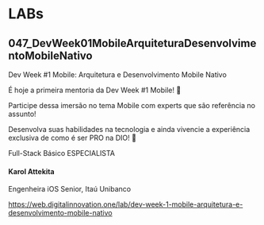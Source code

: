 # LABs

## 047_DevWeek01MobileArquiteturaDesenvolvimentoMobileNativo
Dev Week #1 Mobile: Arquitetura e Desenvolvimento Mobile Nativo

É hoje a primeira mentoria da Dev Week #1 Mobile! 🚀

Participe dessa imersão no tema Mobile com experts que são referência no assunto!

Desenvolva suas habilidades na tecnologia e ainda vivencie a experiência exclusiva de como é ser PRO na DIO! 🧡

Full-Stack Básico ESPECIALISTA

#### Karol Attekita
Engenheira iOS Senior, Itaú Unibanco

https://web.digitalinnovation.one/lab/dev-week-1-mobile-arquitetura-e-desenvolvimento-mobile-nativo
